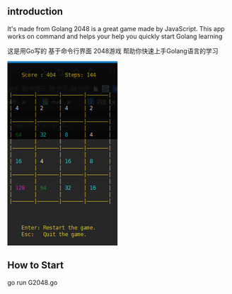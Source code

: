 ## introduction

It's made from Golang 2048 is a great game made by JavaScript. 
This app works on command and helps your help you quickly start Golang learning 

这是用Go写的 基于命令行界面 2048游戏 帮助你快速上手Golang语言的学习 

  [![asciicast](https://raw.githubusercontent.com/ADirtyCat/image-repo/master/uploads_20190409094625.png)](https://raw.githubusercontent.com/ADirtyCat/image-repo/master/uploads_20190409094625)


## How to Start
  go run G2048.go
